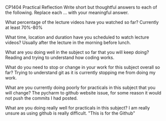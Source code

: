 CP1404 Practical Reflection
Write short but thoughtful answers to each of the following.
Replace each ... with your meaningful answer.

What percentage of the lecture videos have you watched so far?
Currently at least 70%-80%

What time, location and duration have you scheduled to watch lecture videos?
Usually after the lecture in the morning before lunch.

What are you doing well in the subject so far that you will keep doing?
Reading and trying to understand how coding works.

What do you need to stop or change in your work for this subject overall so far?
Trying to understand git as it is currently stopping me from doing my work.

What are you currently doing poorly for practicals in this subject that you will change?
The pycharm to github website issue, for some reason it would not push the commits I had posted.

What are you doing really well for practicals in this subject?
I am really unsure as using github is really difficult.
"This is for the Github"